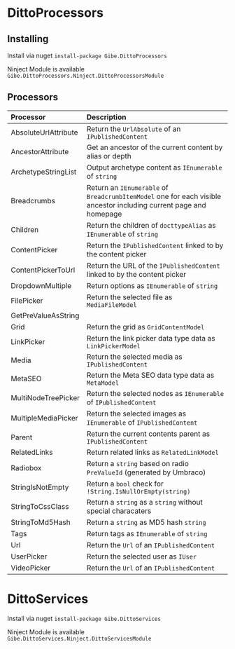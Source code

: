 # DittoProcessors

## Installing

Install via nuget ``` install-package Gibe.DittoProcessors ```

Ninject Module is available ``` Gibe.DittoProcessors.Ninject.DittoProcessorsModule ```

## Processors
| Processor | Description |
|:----------|:------------|
|AbsoluteUrlAttribute| Return the ```UrlAbsolute``` of an ```IPublishedContent``` |
|AncestorAttribute| Get an ancestor of the current content by alias or depth |
|ArchetypeStringList| Output archetype content as ```IEnumerable``` of ```string``` |
|Breadcrumbs| Return an ```IEnumerable``` of ```BreadcrumbItemModel``` one for each visible ancestor including current page and homepage  |
|Children| Return the children of ```docttypeAlias``` as ```IEnumerable``` of ```string``` |
|ContentPicker| Return the ```IPublishedContent``` linked to by the content picker |
|ContentPickerToUrl| Return the URL of the ```IPublishedContent``` linked to by the content picker |
|DropdownMultiple| Return options as ```IEnumerable``` of ```string``` |
|FilePicker| Return the selected file as ```MediaFileModel``` |
|GetPreValueAsString| |
|Grid| Return the grid as ```GridContentModel``` |
|LinkPicker| Return the link picker data type data as ```LinkPickerModel``` |
|Media| Return the selected media as ```IPublishedContent``` |
|MetaSEO| Return the Meta SEO data type data as ```MetaModel``` |
|MultiNodeTreePicker| Return the selected nodes as ```IEnumerable``` of ```IPublishedContent``` |
|MultipleMediaPicker| Return the selected images as ```IEnumerable``` of ```IPublishedContent``` |
|Parent| Return the current contents parent as ```IPublishedContent```|
|RelatedLinks| Return related links as ```RelatedLinkModel``` |
|Radiobox| Return a ```string``` based on radio ```PreValueId``` (generated by Umbraco) |
|StringIsNotEmpty| Return a ```bool``` check for ```!String.IsNullOrEmpty(string)``` |
|StringToCssClass| Return a ```string``` as a ```string``` without special characaters |
|StringToMd5Hash| Return a ```string``` as MD5 hash ```string``` |
|Tags| Return tags as ```IEnumerable``` of ```string``` |
|Url| Return the ```Url``` of an ```IPublishedContent``` |
|UserPicker| Return the selected user as ```IUser``` |
|VideoPicker| Return the ```Url``` of an ```IPublishedContent``` |


# DittoServices

Install via nuget ``` install-package Gibe.DittoServices ```

Ninject Module is available ``` Gibe.DittoServices.Ninject.DittoServicesModule ```
